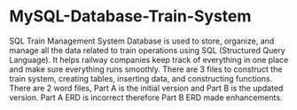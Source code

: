 # MySQL-Database-Train-System
SQL Train Management System Database is used to store, organize, and manage all the data related to train operations using SQL (Structured Query Language). It helps railway companies keep track of everything in one place and make sure everything runs smoothly.
There are 3 files to construct the train system, creating tables, inserting data, and constructing functions.
There are 2 word files, Part A is the initial version and Part B is the updated version. Part A ERD is incorrect therefore Part B ERD made enhancements.
